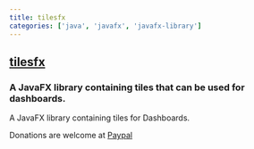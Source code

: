 ```yaml
---
title: tilesfx
categories: ['java', 'javafx', 'javafx-library']
---
```

## [tilesfx](https://github.com/HanSolo/tilesfx)

### A JavaFX library containing tiles that can be used for dashboards.

A JavaFX library containing tiles for Dashboards.

Donations are welcome at [Paypal](https://paypal.me/hans0l0)
